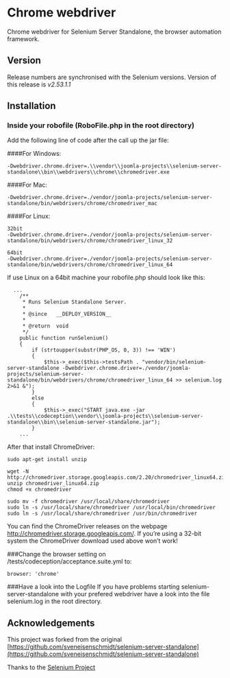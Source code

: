 # Chrome webdriver

Chrome webdriver for Selenium Server Standalone, the browser automation framework.

## Version
Release numbers are synchronised with the Selenium versions.
Version of this release is *v2.53.1.1*

## Installation

### Inside your robofile (RoboFile.php in the root directory)

Add the following line of code after the call up the jar file:

####For Windows:
```
-Dwebdriver.chrome.driver=.\\vendor\\joomla-projects\\selenium-server-standalone\\bin\\webdrivers\\chrome\\chromedriver.exe
```

####For Mac:
```
-Dwebdriver.chrome.driver=./vendor/joomla-projects/selenium-server-standalone/bin/webdrivers/chrome/chromedriver_mac
```

####For Linux:
```
32bit
-Dwebdriver.chrome.driver=./vendor/joomla-projects/selenium-server-standalone/bin/webdrivers/chrome/chromedriver_linux_32
```
```
64bit
-Dwebdriver.chrome.driver=./vendor/joomla-projects/selenium-server-standalone/bin/webdrivers/chrome/chromedriver_linux_64
```

If use Linux on a 64bit machine your robofile.php should look like this:
```
  ...
	/**
	 * Runs Selenium Standalone Server.
	 *
	 * @since   __DEPLOY_VERSION__
	 *
	 * @return  void
	 */
	public function runSelenium()
	{
		if (strtoupper(substr(PHP_OS, 0, 3)) !== 'WIN')
		{
			$this->_exec($this->testsPath . "vendor/bin/selenium-server-standalone -Dwebdriver.chrome.driver=./vendor/joomla-projects/selenium-server-standalone/bin/webdrivers/chrome/chromedriver_linux_64 >> selenium.log 2>&1 &");
		}
		else
		{
			$this->_exec("START java.exe -jar .\\tests\\codeception\\vendor\\joomla-projects\\selenium-server-standalone\\bin\\selenium-server-standalone.jar");
		}
    ...
```

After that install ChromeDriver:

```
sudo apt-get install unzip

wget -N http://chromedriver.storage.googleapis.com/2.20/chromedriver_linux64.zip
unzip chromedriver_linux64.zip
chmod +x chromedriver

sudo mv -f chromedriver /usr/local/share/chromedriver
sudo ln -s /usr/local/share/chromedriver /usr/local/bin/chromedriver
sudo ln -s /usr/local/share/chromedriver /usr/bin/chromedriver
```

You can find the ChromeDriver releases on the webpage http://chromedriver.storage.googleapis.com/. If you’re using a 32-bit system the ChromeDriver download used above won’t work!

###Change the browser setting on /tests/codeception/acceptance.suite.yml to:
```
browser: 'chrome'
```

###Have a look into the Logfile
If you have problems starting selenium-server-standalone with your prefered webdriver have a look into the file selenium.log in the root directory. 

## Acknowledgements
This project was forked from the original [https://github.com/sveneisenschmidt/selenium-server-standalone](https://github.com/sveneisenschmidt/selenium-server-standalone)

Thanks to the [Selenium Project](http://docs.seleniumhq.org/)
